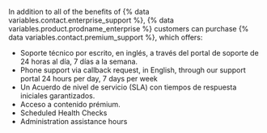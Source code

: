 In addition to all of the benefits of {% data variables.contact.enterprise_support %}, {% data variables.product.prodname_enterprise %} customers can purchase {% data variables.contact.premium_support %}, which offers:
  - Soporte técnico por escrito, en inglés, a través del portal de soporte de 24 horas al día, 7 días a la semana.
  - Phone support via callback request, in English, through our support portal 24 hours per day, 7 days per week
  - Un Acuerdo de nivel de servicio (SLA) con tiempos de respuesta iniciales garantizados.
  - Acceso a contenido prémium.
  - Scheduled Health Checks
  - Administration assistance hours
